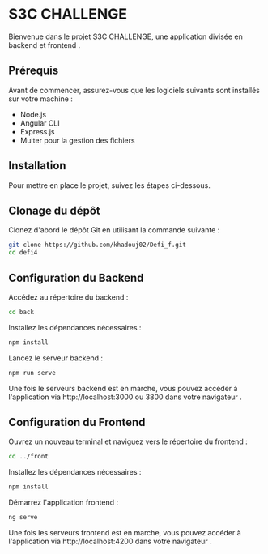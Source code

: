 # S3C CHALLENGE
Bienvenue dans le projet S3C CHALLENGE, une application divisée en backend et frontend .

## Prérequis
Avant de commencer, assurez-vous que les logiciels suivants sont installés sur votre machine :


- Node.js
- Angular CLI
- Express.js
- Multer pour la gestion des fichiers

## Installation
Pour mettre en place le projet, suivez les étapes ci-dessous.

## Clonage du dépôt
Clonez d'abord le dépôt Git en utilisant la commande suivante :


```bash
git clone https://github.com/khadouj02/Defi_f.git
cd defi4
```

## Configuration du Backend
Accédez au répertoire du backend :


```bash
cd back
```
Installez les dépendances nécessaires :


```bash
npm install
```
Lancez le serveur backend :
```bash
npm run serve
```
Une fois le serveurs backend est en marche, vous pouvez accéder à l'application via http://localhost:3000 ou 3800 dans votre navigateur .

## Configuration du Frontend
Ouvrez un nouveau terminal et naviguez vers le répertoire du frontend :

```bash
cd ../front
```
Installez les dépendances nécessaires :

```bash
npm install
```
Démarrez l'application frontend :

```bash
ng serve
```

Une fois les serveurs  frontend est en marche, vous pouvez accéder à l'application via http://localhost:4200 dans votre navigateur .
